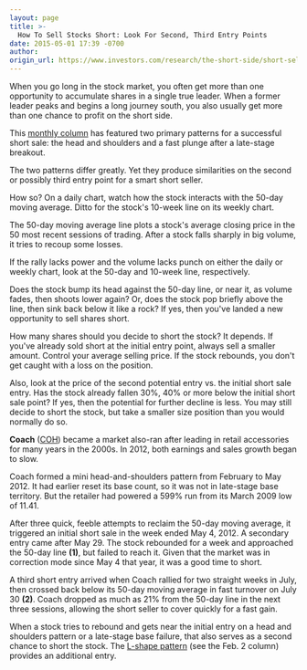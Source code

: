 ```yaml
---
layout: page
title: >-
  How To Sell Stocks Short: Look For Second, Third Entry Points
date: 2015-05-01 17:39 -0700
author: 
origin_url: https://www.investors.com/research/the-short-side/short-selling-tips
---
```





When you go long in the stock market, you often get more than one opportunity to accumulate shares in a single true leader. When a former leader peaks and begins a long journey south, you also usually get more than one chance to profit on the short side.

  

This [monthly column](http://news.investors.com/investing/the-short-side.htm) has featured two primary patterns for a successful short sale: the head and shoulders and a fast plunge after a late-stage breakout.

  

The two patterns differ greatly. Yet they produce similarities on the second or possibly third entry point for a smart short seller.

  

How so? On a daily chart, watch how the stock interacts with the 50-day moving average. Ditto for the stock's 10-week line on its weekly chart.

  

The 50-day moving average line plots a stock's average closing price in the 50 most recent sessions of trading. After a stock falls sharply in big volume, it tries to recoup some losses.

  

If the rally lacks power and the volume lacks punch on either the daily or weekly chart, look at the 50-day and 10-week line, respectively.

  

Does the stock bump its head against the 50-day line, or near it, as volume fades, then shoots lower again? Or, does the stock pop briefly above the line, then sink back below it like a rock? If yes, then you've landed a new opportunity to sell shares short.

  

How many shares should you decide to short the stock? It depends. If you've already sold short at the initial entry point, always sell a smaller amount. Control your average selling price. If the stock rebounds, you don't get caught with a loss on the position.

  

Also, look at the price of the second potential entry vs. the initial short sale entry. Has the stock already fallen 30%, 40% or more below the initial short sale point? If yes, then the potential for further decline is less. You may still decide to short the stock, but take a smaller size position than you would normally do so.

  

**Coach** ([COH](https://research.investors.com/quote.aspx?symbol=COH)) became a market also-ran after leading in retail accessories for many years in the 2000s. In 2012, both earnings and sales growth began to slow.

  

Coach formed a mini head-and-shoulders pattern from February to May 2012. It had earlier reset its base count, so it was not in late-stage base territory. But the retailer had powered a 599% run from its March 2009 low of 11.41.

  

After three quick, feeble attempts to reclaim the 50-day moving average, it triggered an initial short sale in the week ended May 4, 2012. A secondary entry came after May 29. The stock rebounded for a week and approached the 50-day line **(1)**, but failed to reach it. Given that the market was in correction mode since May 4 that year, it was a good time to short.

  

A third short entry arrived when Coach rallied for two straight weeks in July, then crossed back below its 50-day moving average in fast turnover on July 30 **(2)**. Coach dropped as much as 21% from the 50-day line in the next three sessions, allowing the short seller to cover quickly for a fast gain.

  

When a stock tries to rebound and gets near the initial entry on a head and shoulders pattern or a late-stage base failure, that also serves as a second chance to short the stock. The [L-shape pattern](http://news.investors.com/investing-the-short-side/013015-737201-how-to-sell-short.htm) (see the Feb. 2 column) provides an additional entry.





